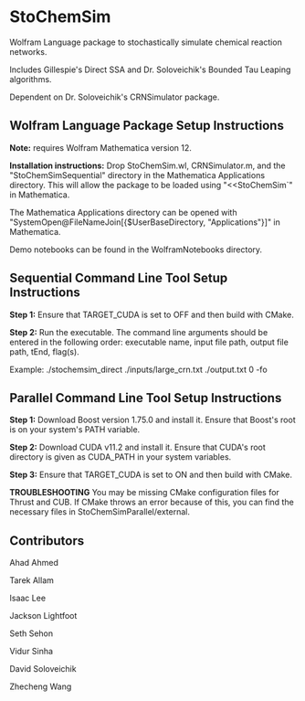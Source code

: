# StoChemSim

Wolfram Language package to stochastically simulate chemical reaction networks.

Includes Gillespie's Direct SSA and Dr. Soloveichik's Bounded Tau Leaping algorithms.

Dependent on Dr. Soloveichik's CRNSimulator package.

## Wolfram Language Package Setup Instructions

**Note:** requires Wolfram Mathematica version 12.

**Installation instructions:** Drop StoChemSim.wl, CRNSimulator.m, and the "StoChemSimSequential" directory in the Mathematica Applications directory.
This will allow the package to be loaded using "<<StoChemSim`" in Mathematica.

The Mathematica Applications directory can be opened with "SystemOpen@FileNameJoin[{$UserBaseDirectory, "Applications"}]" in Mathematica.

Demo notebooks can be found in the WolframNotebooks directory.

## Sequential Command Line Tool Setup Instructions

**Step 1:** Ensure that TARGET_CUDA is set to OFF and then build with CMake.

**Step 2:** Run the executable. The command line arguments should be entered in the following order: executable name, input file path, output file path, tEnd, flag(s).

Example: ./stochemsim_direct ./inputs/large_crn.txt ./output.txt 0 -fo

## Parallel Command Line Tool Setup Instructions
**Step 1:** Download Boost version 1.75.0 and install it. Ensure that Boost's root is on your system's PATH variable.

**Step 2:** Download CUDA v11.2 and install it. Ensure that CUDA's root directory is given as CUDA_PATH in your system variables.

**Step 3:** Ensure that TARGET_CUDA is set to ON and then build with CMake.

**TROUBLESHOOTING** You may be missing CMake configuration files for Thrust and CUB. If CMake throws an error because of this, you can find the necessary files in StoChemSimParallel/external.

## Contributors

Ahad Ahmed

Tarek Allam

Isaac Lee

Jackson Lightfoot

Seth Sehon

Vidur Sinha

David Soloveichik

Zhecheng Wang
